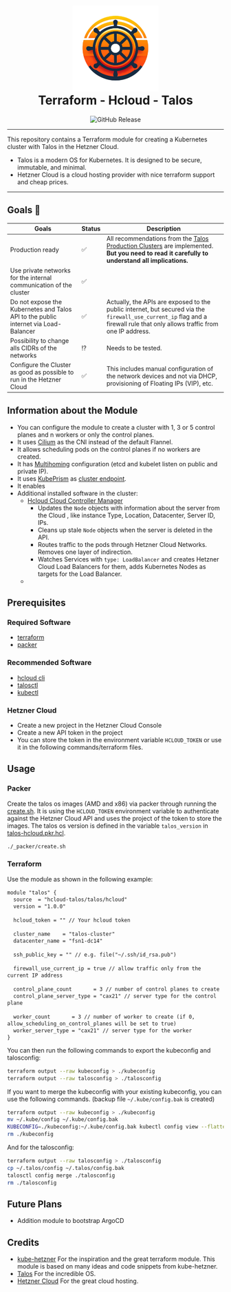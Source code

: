 <div align="center">
  <br>
  <img src="https://github.com/hcloud-talos/terraform-hcloud-talos/blob/main/.idea/icon.png?raw=true" alt="Terraform - Hcloud - Talos" width="200"/>
  <h1 style="margin-top: 0; padding-top: 0;">Terraform - Hcloud - Talos</h1>
  <img alt="GitHub Release" src="https://img.shields.io/github/v/release/hcloud-talos/terraform-hcloud-talos?logo=github">
</div>

---

This repository contains a Terraform module for creating a Kubernetes cluster with Talos in the Hetzner Cloud.

- Talos is a modern OS for Kubernetes. It is designed to be secure, immutable, and minimal.
- Hetzner Cloud is a cloud hosting provider with nice terraform support and cheap prices.

---

## Goals 🚀

| Goals                                                                               | Status | Description                                                                                                                                                                                         |
|-------------------------------------------------------------------------------------|--------|-----------------------------------------------------------------------------------------------------------------------------------------------------------------------------------------------------|
| Production ready                                                                    | ✅      | All recommendations from the [Talos Production Clusters](https://www.talos.dev/v1.6/introduction/prodnotes/) are implemented. **But you need to read it carefully to understand all implications.** |
| Use private networks for the internal communication of the cluster                  | ✅      |                                                                                                                                                                                                     |
| Do not expose the Kubernetes and Talos API to the public internet via Load-Balancer | ✅      | Actually, the APIs are exposed to the public internet, but secured via the `firewall_use_current_ip` flag and a firewall rule that only allows traffic from one IP address.                         |
| Possibility to change alls CIDRs of the networks                                    | ⁉️     | Needs to be tested.                                                                                                                                                                                 |
| Configure the Cluster as good as possible to run in the Hetzner Cloud               | ✅      | This includes manual configuration of the network devices and not via DHCP, provisioning of Floating IPs (VIP), etc.                                                                                |

## Information about the Module

- You can configure the module to create a cluster with 1, 3 or 5 control planes and n workers or only the control
  planes.
- It uses [Cilium](https://www.talos.dev/v1.6/kubernetes-guides/network/deploying-cilium/) as the CNI instead of the
  default Flannel.
- It allows scheduling pods on the control planes if no workers are created.
- It has [Multihoming](https://www.talos.dev/v1.6/introduction/prodnotes/#multihoming) configuration (etcd and kubelet
  listen on public and private IP).
- It uses [KubePrism](https://www.talos.dev/v1.6/kubernetes-guides/configuration/kubeprism/)
  as [cluster endpoint](https://www.talos.dev/v1.6/reference/cli/#synopsis-9).
- It enables
- Additional installed software in the cluster:
    - [Hcloud Cloud Controller Manager](https://github.com/hetznercloud/hcloud-cloud-controller-manager)
        - Updates the `Node` objects with information about the server from the Cloud , like instance Type, Location,
          Datacenter, Server ID, IPs.
        - Cleans up stale `Node` objects when the server is deleted in the API.
        - Routes traffic to the pods through Hetzner Cloud Networks. Removes one layer of indirection.
        - Watches Services with `type: LoadBalancer` and creates Hetzner Cloud Load Balancers for them, adds Kubernetes
          Nodes as targets for the Load Balancer.
    -

## Prerequisites

### Required Software

- [terraform](https://www.terraform.io/downloads.html)
- [packer](https://www.packer.io/downloads)

### Recommended Software

- [hcloud cli](https://github.com/hetznercloud/cli)
- [talosctl](https://www.talos.dev/v1.6/introduction/getting-started/#talosctl)
- [kubectl](https://kubernetes.io/docs/tasks/tools/install-kubectl/)

### Hetzner Cloud

- Create a new project in the Hetzner Cloud Console
- Create a new API token in the project
- You can store the token in the environment variable `HCLOUD_TOKEN` or use it in the following commands/terraform
  files.

## Usage

### Packer

Create the talos os images (AMD and x86) via packer through running the [create.sh](_packer/create.sh).
It is using the `HCLOUD_TOKEN` environment variable to authenticate against the Hetzner Cloud API and uses the project
of the token to store the images.
The talos os version is defined in the variable `talos_version`
in [talos-hcloud.pkr.hcl](_packer/talos-hcloud.pkr.hcl).

```bash
./_packer/create.sh
```

### Terraform

Use the module as shown in the following example:

```hcl
module "talos" {
  source  = "hcloud-talos/talos/hcloud"
  version = "1.0.0"

  hcloud_token = "" // Your hcloud token

  cluster_name    = "talos-cluster"
  datacenter_name = "fsn1-dc14"

  ssh_public_key = "" // e.g. file("~/.ssh/id_rsa.pub")

  firewall_use_current_ip = true // allow traffic only from the current IP address

  control_plane_count       = 3 // number of control planes to create
  control_plane_server_type = "cax21" // server type for the control plane

  worker_count       = 3 // number of worker to create (if 0, allow_scheduling_on_control_planes will be set to true)
  worker_server_type = "cax21" // server type for the worker
}
```

You can then run the following commands to export the kubeconfig and talosconfig:

```bash
terraform output --raw kubeconfig > ./kubeconfig
terraform output --raw talosconfig > ./talosconfig
```

If you want to merge the kubeconfig with your existing kubeconfig, you can use the following commands. (backup
file `~/.kube/config.bak` is created)

```bash
terraform output --raw kubeconfig > ./kubeconfig
mv ~/.kube/config ~/.kube/config.bak
KUBECONFIG=./kubeconfig:~/.kube/config.bak kubectl config view --flatten > ~/.kube/config
rm ./kubeconfig
```

And for the talosconfig:

```bash
terraform output --raw talosconfig > ./talosconfig
cp ~/.talos/config ~/.talos/config.bak
talosctl config merge ./talosconfig
rm ./talosconfig
```

## Future Plans

- Addition module to bootstrap ArgoCD

## Credits

- [kube-hetzner](https://github.com/kube-hetzner/terraform-hcloud-kube-hetzner) For the inspiration and the great
  terraform module. This module is based on many ideas and code snippets from kube-hetzner.
- [Talos](https://www.talos.dev/) For the incredible OS.
- [Hetzner Cloud](https://www.hetzner.com/cloud) For the great cloud hosting.
